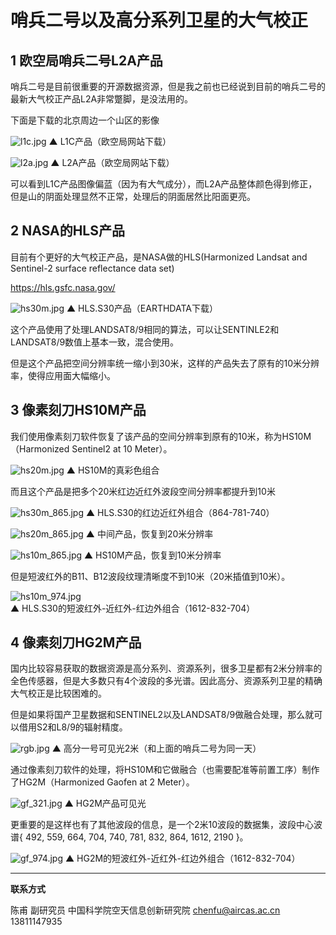 # 哨兵二号以及高分系列卫星的大气校正

## 1 欧空局哨兵二号L2A产品

哨兵二号是目前很重要的开源数据资源，但是我之前也已经说到目前的哨兵二号的最新大气校正产品L2A非常蹩脚，是没法用的。

下面是下载的北京周边一个山区的影像

![l1c.jpg](https://s2.loli.net/2022/08/03/L8YaZIpEk291ilV.jpg)
▲ L1C产品（欧空局网站下载）

![l2a.jpg](https://s2.loli.net/2022/08/03/uaPAzKdjJwFZ84m.jpg)
▲ L2A产品（欧空局网站下载）

可以看到L1C产品图像偏蓝（因为有大气成分），而L2A产品整体颜色得到修正，但是山的阴面处理显然不正常，处理后的阴面居然比阳面更亮。

## 2 NASA的HLS产品

目前有个更好的大气校正产品，是NASA做的HLS(Harmonized Landsat and Sentinel-2 surface reflectance data set)

https://hls.gsfc.nasa.gov/

![hs30m.jpg](https://s2.loli.net/2022/08/03/2p6BktRJL4P3cKw.jpg)
▲ HLS.S30产品（EARTHDATA下载）

这个产品使用了处理LANDSAT8/9相同的算法，可以让SENTINLE2和LANDSAT8/9数值上基本一致，混合使用。

但是这个产品把空间分辨率统一缩小到30米，这样的产品失去了原有的10米分辨率，使得应用面大幅缩小。

## 3 像素刻刀HS10M产品

我们使用像素刻刀软件恢复了该产品的空间分辨率到原有的10米，称为HS10M （Harmonized Sentinel2 at 10 Meter）。

![hs20m.jpg](https://s2.loli.net/2022/08/03/KyofB8msPvw29cF.jpg)
▲ HS10M的真彩色组合

而且这个产品是把多个20米红边近红外波段空间分辨率都提升到10米

![hs30m_865.jpg](https://s2.loli.net/2022/08/03/1xKyYg3bXkfsRdr.jpg)
▲ HLS.S30的红边近红外组合（864-781-740）

![hs20m_865.jpg](https://s2.loli.net/2022/08/03/ixlv5c6JGEWYo1U.jpg)
▲ 中间产品，恢复到20米分辨率

![hs10m_865.jpg](https://s2.loli.net/2022/08/03/ziBJYxgq39Vu1p8.jpg)
▲ HS10M产品，恢复到10米分辨率

但是短波红外的B11、B12波段纹理清晰度不到10米（20米插值到10米）。

![hs10m_974.jpg](https://s2.loli.net/2022/08/03/ovTE4FdnK7UlWbL.jpg)
▲ HLS.S30的短波红外-近红外-红边外组合（1612-832-704）

## 4 像素刻刀HG2M产品

国内比较容易获取的数据资源是高分系列、资源系列，很多卫星都有2米分辨率的全色传感器，但是大多数只有4个波段的多光谱。因此高分、资源系列卫星的精确大气校正是比较困难的。

但是如果将国产卫星数据和SENTINEL2以及LANDSAT8/9做融合处理，那么就可以借用S2和L8/9的辐射精度。

![rgb.jpg](https://s2.loli.net/2022/08/03/iqAkVSmyDM9fldj.jpg)
▲ 高分一号可见光2米（和上面的哨兵二号为同一天）

通过像素刻刀软件的处理，将HS10M和它做融合（也需要配准等前置工序）制作了HG2M（Harmonized Gaofen at 2 Meter）。

![gf_321.jpg](https://s2.loli.net/2022/08/03/x7oz3ZIW5wSObK9.jpg)
▲ HG2M产品可见光

更重要的是这样也有了其他波段的信息，是一个2米10波段的数据集，波段中心波谱{ 492, 559, 664, 704, 740, 781, 832, 864, 1612, 2190 }。

![gf_974.jpg](https://s2.loli.net/2022/08/03/rt7RJcPk9musVgh.jpg)
▲ HG2M的短波红外-近红外-红边外组合（1612-832-704）

---

**联系方式**

陈甫 副研究员
中国科学院空天信息创新研究院
chenfu@aircas.ac.cn
13811147935
